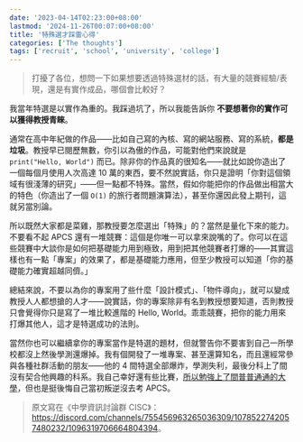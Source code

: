 ```yaml
---
date: '2023-04-14T02:23:00+08:00'
lastmod: '2024-11-26T00:07:00+08:00'
title: '特殊選才踩雷心得'
categories: ['The thoughts']
tags: ['recruit', 'school', 'university', 'college']
---
```


> 打擾了各位，想問一下如果想要透過特殊選材的話，有大量的競賽經驗/表現，還是有實作成品，哪個會比較好？

我當年特選是以實作為重的。我踩過坑了，所以我能告訴你 **不要想著你的實作可以獲得教授青睞**。

通常在高中年紀做的作品——比如自己寫的內核、寫的網站服務、寫的系統，**都是垃圾**。教授早已閱歷無數，你引以為傲的作品，可能對他們來說就是 `print("Hello, World")` 而已。除非你的作品真的很知名——就比如說你造出了一個每個月使用人次高達 10 萬的東西，要不然說實話，你只是證明「你對這個領域有很淺薄的研究」——但一點都不特殊。當然，假如你能把你的作品做出相當大的特色（你造出了一個 `O(1)` 的旅行者問題演算法），甚至你還因此發上期刊，這就另當別論。

所以既然大家都是菜雞，那教授要怎麼選出「特殊」的？當然是量化下來的能力。不要看不起 APCS 還有一堆競賽：這個是你唯一可以拿來說嘴的了。你可以在這些競賽中大談你是如何把基礎能力用到極致，用到把其他競賽者打爆的——其實這樣也有一點「專案」的效果了，都是基礎能力應用，但至少教授可以知道「你的基礎能力確實超越同儕。」

總結來說，不要以為你的專案用了些什麼「設計模式」、「物件導向」，就可以變成教授人人都想搶的人才——說實話，你的專案除非有名到教授想要知道，否則教授只會覺得你只是寫了一堆比較進階的 Hello, World。乖乖競賽，把你的能力用來打爆其他人，這才是特選成功的法則。

當然你也可以繼續拿你的專案當作是特選的題材，但就警告你不要害到自己一所學校都沒上然後學測還爆掉。我有個開發了一堆專案、甚至還算知名，而且還經常參與各種社群活動的朋友——他的 4 間特選全部爆炸，學測失利，最後分科上了間沒有契合他興趣的科系。我自己幸好還有些比賽，[所以勉強上了間普普通通的大學](https://blog.pan93.com/posts/college-or-university/)，但也是挺後悔自己當初叛逆沒去考 APCS。

> 原文寫在《中學資訊討論群 CISC》：<https://discord.com/channels/755456963265036309/1078522742057480232/1096319706664804394>。
